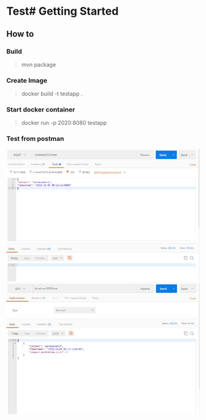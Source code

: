 # Test# Getting Started

## How to

### Build
> mvn package

### Create Image
> docker build -t testapp .

### Start docker container
>  docker run -p 2020:8080 testapp

### Test from postman
![alt text](images/post.jpg)
![alt text](images/get.jpg)
